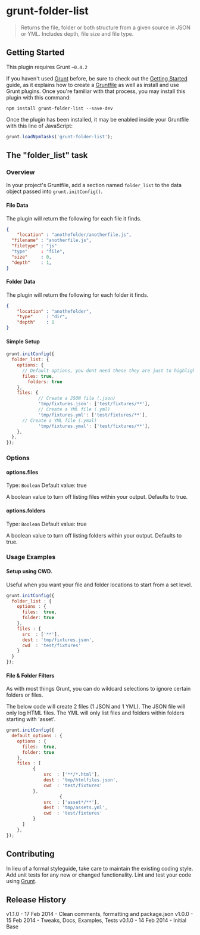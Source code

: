 # grunt-folder-list

> Returns the file, folder or both structure from a given source in JSON or YML.  Includes depth, file size and file type.

## Getting Started
This plugin requires Grunt `~0.4.2`

If you haven't used [Grunt](http://gruntjs.com/) before, be sure to check out the [Getting Started](http://gruntjs.com/getting-started) guide, as it explains how to create a [Gruntfile](http://gruntjs.com/sample-gruntfile) as well as install and use Grunt plugins. Once you're familiar with that process, you may install this plugin with this command:

```shell
npm install grunt-folder-list --save-dev
```

Once the plugin has been installed, it may be enabled inside your Gruntfile with this line of JavaScript:

```js
grunt.loadNpmTasks('grunt-folder-list');
```

## The "folder_list" task

### Overview
In your project's Gruntfile, add a section named `folder_list` to the data object passed into `grunt.initConfig()`.

#### File Data
The plugin will return the following for each file it finds.
```json
{
	"location" : "anothefolder/anotherfile.js",
  "filename" : "anotherfile.js",
  "filetype" : "js"
  "type"     : "file",
  "size"     : 0,
  "depth"    : 1,
}
```
#### Folder Data
The plugin will return the following for each folder it finds.
```json
{
	"location" : "anothefolder",
	"type"     : "dir",
 	"depth"    : 1
}
```

#### Simple Setup

```js
grunt.initConfig({
  folder_list: {
    options: {
      // Default options, you dont need these they are just to highlight the options available.
      files: true,
	    folders: true
    },
    files: {
			// Create a JSON file (.json)
			'tmp/fixtures.json': ['test/fixtures/**'],
			// Create a YML file (.yml)
			'tmp/fixtures.yml': ['test/fixtures/**'],
      // Create a YML file (.ymal)
			'tmp/fixtures.ymal': ['test/fixtures/**'],
    },
  },
});
```

### Options

#### options.files
Type: `Boolean`
Default value: true

A boolean value to turn off listing files within your output.  Defaults to true.

#### options.folders
Type: `Boolean`
Default value: true

A boolean value to turn off listing folders within your output.  Defaults to true.

### Usage Examples

#### Setup using CWD.

Useful when you want your file and folder locations to start from a set level.

```js
grunt.initConfig({
  folder_list : {
    options : {
      files:  true,
      folder: true
    },
    files : {
      src  : ['**'],
      dest : 'tmp/fixtures.json',
      cwd  : 'test/fixtures'
    }
  }  
});
```

#### File & Folder Filters

As with most things Grunt, you can do wildcard selections to ignore certain folders or files.  

The below code will create 2 files (1 JSON and 1 YML).  The JSON file will only log HTML files.  The YML will only list files and folders within folders starting with 'asset'.

```js
grunt.initConfig({
  default_options : {
    options : {
      files:  true,
      folder: true
    },
    files : [
          {
              src  : ['**/*.html'],
              dest : 'tmp/htmlfiles.json',
              cwd  : 'test/fixtures'
          },
					{
              src  : ['asset*/**'],
              dest : 'tmp/assets.yml',
              cwd  : 'test/fixtures'
          }
      ]
    },
});
```

## Contributing
In lieu of a formal styleguide, take care to maintain the existing coding style. Add unit tests for any new or changed functionality. Lint and test your code using [Grunt](http://gruntjs.com/).

## Release History
v1.1.0 - 17 Feb 2014 - Clean comments, formatting and package.json
v1.0.0 - 15 Feb 2014 - Tweaks, Docs, Examples, Tests
v0.1.0 - 14 Feb 2014 - Initial Base
